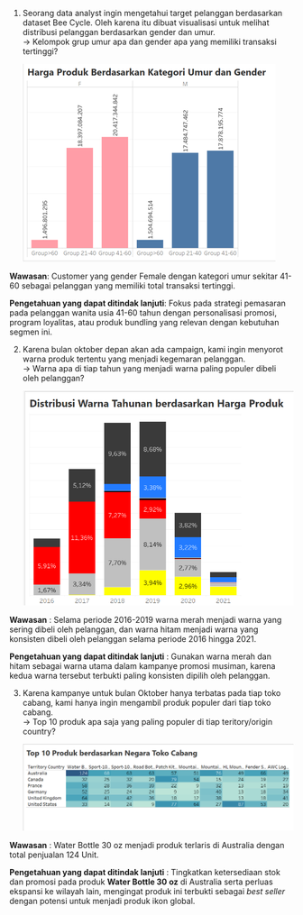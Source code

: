 1. Seorang data analyst ingin mengetahui target pelanggan berdasarkan dataset Bee Cycle. Oleh karena itu dibuat visualisasi untuk melihat distribusi pelanggan berdasarkan gender dan umur. <br>
  -> Kelompok grup umur apa dan gender apa yang memiliki transaksi tertinggi?

    ![umur & gender by transaksi](images/image.png)

  **Wawasan**: Customer yang gender Female dengan kategori umur sekitar 41-60 sebagai pelanggan yang memiliki total transaksi tertinggi.
  
  **Pengetahuan yang dapat ditindak lanjuti**: Fokus pada strategi pemasaran pada pelanggan wanita usia 41-60 tahun dengan personalisasi promosi, program loyalitas, atau produk bundling yang relevan dengan kebutuhan segmen ini.

2. Karena bulan oktober depan akan ada campaign, kami ingin menyorot warna produk tertentu yang menjadi kegemaran pelanggan. <br>
  -> Warna apa di tiap tahun yang menjadi warna paling populer dibeli oleh pelanggan?

    ![distribusi warna by harga produk](images/image2.png)
    
  **Wawasan** : Selama periode 2016-2019 warna merah menjadi warna yang sering dibeli oleh pelanggan, dan warna hitam menjadi warna yang konsisten dibeli oleh pelanggan selama periode 2016 hingga 2021.
  
  **Pengetahuan yang dapat ditindak lanjuti** : Gunakan warna merah dan hitam sebagai warna utama dalam kampanye promosi musiman, karena kedua warna tersebut terbukti paling konsisten dipilih oleh pelanggan.

3. Karena kampanye untuk bulan Oktober hanya terbatas pada tiap toko cabang, kami hanya ingin mengambil produk populer dari tiap toko cabang. <br>
  -> Top 10 produk apa saja yang paling populer di tiap teritory/origin country?

    ![produk populer by negara toko cabang](images/image3.png)

  **Wawasan** : Water Bottle 30 oz menjadi produk terlaris di Australia dengan total penjualan 124 Unit. 
  
  **Pengetahuan yang dapat ditindak lanjuti** : Tingkatkan ketersediaan stok dan promosi pada produk **Water Bottle 30 oz** di Australia serta perluas ekspansi ke wilayah lain, mengingat produk ini terbukti sebagai *best seller* dengan potensi untuk menjadi produk ikon global.
    
  
